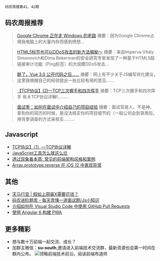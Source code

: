 `码农周报第41、42期`

码农周报推荐
-------

> [Google Chrome 正在走 Windows 的老路](https://mp.weixin.qq.com/s/8yWtQXwR-J_1lIzV-oVdqA)
> 摘要：因为Google Chrome占用我电脑上的大量内存而感到愤怒…

> [HTML5标签也可以DDoS攻击的新方法揭秘～](https://mp.weixin.qq.com/s/A7xuMe_1oXl3S92jBkEDSA)
> 摘要：来自Imperva Vitaly Simonovich和Dima Bekerman的安全研究专家发现了一种基于HTML5超链接审计功能（Ping标签）的大规模DDoS攻击…

> [醉了，Vue 3.0 公开代码之后……](https://mp.weixin.qq.com/s/pf5jhsFtaTcszmwK5y34Qg)
> 摘要：网上有不少关于JS编写优化建议，这里我根据自己的经验提出一些比较有用的意见……

> [【TCP协议】(2)—TCP三次握手和四次挥手](https://www.javascriptc.com/3036.html)
> 摘要：TCP三次握手和四次挥手 有关TCP协议详解I………

> [面试季：如何在面试中介绍自己的项目经验](https://mp.weixin.qq.com/s/VRIOdGmV_y-hVk3tYUhZmw)
> 摘要：面试官是人，不是神，拿到你的简历的时候，是没法核实你的项目细节的（一般公司会到录用后，用背景调查的方式来核实………



Javascript
-------
+ [TCP协议】（1）—TCP协议详解](https://www.javascriptc.com/3034.html)
+ [JavaScript工具怎么就这么烂](https://mp.weixin.qq.com/s/CDosIIoRLD6eteLS0_x2-w)
+ [透过现象看本质: 常见的前端架构风格和案例](https://mp.weixin.qq.com/s/bUGrE9QT_Yc8Fem1SshZYw)
+ [Array.prototype.reverse 在 iOS 12 中表现异常](https://javascriptweekly.com/link/53196/web)

其他
-------
+ [天马行空 | 假如上网装X需要花钱？](https://mp.weixin.qq.com/s/AZ2tLdRQHmk2l6lMqywcqw)
+ [码农进阶题库 - 每天弄懂一道面试题/Js小知识](https://www.javascriptc.com/interview-tips/)
+ [介绍如何在 Visual Studio Code 中使用 GitHub Pull Requests](https://javascriptweekly.com/link/52892/web)
+ [使用 Angular 6 构建 PWA](https://javascriptweekly.com/link/53195/web)

更多精彩
-------
+ 想与数十万前端一起交流、成长？
+ 加群主微信：**su-south**,邀请进入前端技术交流群，最新资源也会第一时间在群内公布。
![领略前端技术前沿，阅读前端布道师](https://user-images.githubusercontent.com/18324563/100540104-2b5d5a00-3276-11eb-90b4-1a8d6a4444b8.png)





